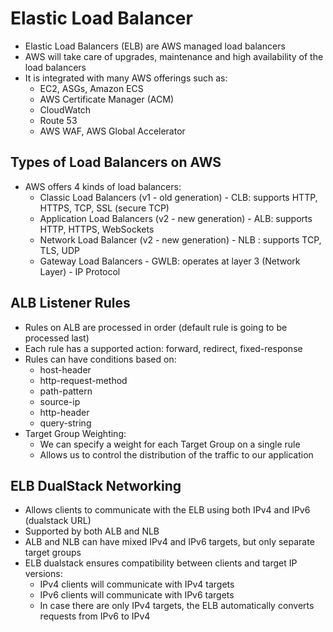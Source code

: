 # Elastic Load Balancer

- Elastic Load Balancers (ELB) are AWS managed load balancers
- AWS will take care of upgrades, maintenance and high availability of the load balancers
- It is integrated with many AWS offerings such as:
    - EC2, ASGs, Amazon ECS
    - AWS Certificate Manager (ACM)
    - CloudWatch
    - Route 53
    - AWS WAF, AWS Global Accelerator

## Types of Load Balancers on AWS

- AWS offers 4 kinds of load balancers:
    - Classic Load Balancers (v1 - old generation) - CLB: supports HTTP, HTTPS, TCP, SSL (secure TCP)
    - Application Load Balancers (v2 - new generation) - ALB: supports HTTP, HTTPS, WebSockets
    - Network Load Balancer (v2 - new generation) - NLB : supports TCP, TLS, UDP
    - Gateway Load Balancers - GWLB: operates at layer 3 (Network Layer) - IP Protocol

## ALB Listener Rules

- Rules on ALB are processed in order (default rule is going to be processed last)
- Each rule has a supported action: forward, redirect, fixed-response
- Rules can have conditions based on:
    - host-header
    - http-request-method
    - path-pattern
    - source-ip
    - http-header
    - query-string
- Target Group Weighting:
    - We can specify a weight for each Target Group on a single rule
    - Allows us to control the distribution of the traffic to our application

## ELB DualStack Networking

- Allows clients to communicate with the ELB using both IPv4 and IPv6 (dualstack URL)
- Supported by both ALB and NLB
- ALB and NLB can have mixed IPv4 and IPv6 targets, but only separate target groups
- ELB dualstack ensures compatibility between clients and target IP versions:
    - IPv4 clients will communicate with IPv4 targets
    - IPv6 clients will communicate with IPv6 targets
    - In case there are only IPv4 targets, the ELB automatically converts requests from IPv6 to IPv4
